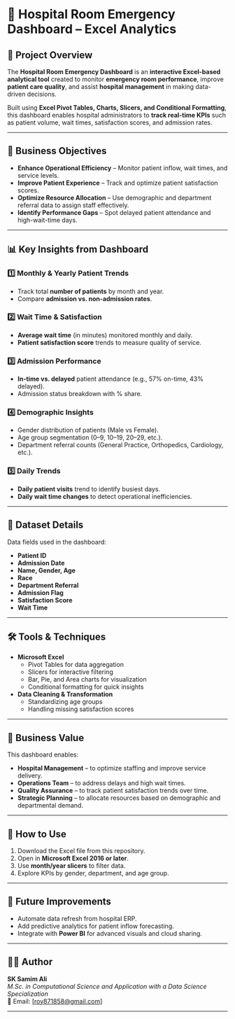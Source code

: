# 🏥 Hospital Room Emergency Dashboard – Excel Analytics



## 📌 Project Overview
The **Hospital Room Emergency Dashboard** is an **interactive Excel-based analytical tool** created to monitor **emergency room performance**, improve **patient care quality**, and assist **hospital management** in making data-driven decisions.

Built using **Excel Pivot Tables, Charts, Slicers, and Conditional Formatting**, this dashboard enables hospital administrators to **track real-time KPIs** such as patient volume, wait times, satisfaction scores, and admission rates.

---

## 🎯 Business Objectives
- **Enhance Operational Efficiency** – Monitor patient inflow, wait times, and service levels.
- **Improve Patient Experience** – Track and optimize patient satisfaction scores.
- **Optimize Resource Allocation** – Use demographic and department referral data to assign staff effectively.
- **Identify Performance Gaps** – Spot delayed patient attendance and high-wait-time days.

---

## 📊 Key Insights from Dashboard

### 1️⃣ **Monthly & Yearly Patient Trends**
- Track total **number of patients** by month and year.
- Compare **admission vs. non-admission rates**.

### 2️⃣ **Wait Time & Satisfaction**
- **Average wait time** (in minutes) monitored monthly and daily.
- **Patient satisfaction score** trends to measure quality of service.

### 3️⃣ **Admission Performance**
- **In-time vs. delayed** patient attendance (e.g., 57% on-time, 43% delayed).
- Admission status breakdown with % share.

### 4️⃣ **Demographic Insights**
- Gender distribution of patients (Male vs Female).
- Age group segmentation (0–9, 10–19, 20–29, etc.).
- Department referral counts (General Practice, Orthopedics, Cardiology, etc.).

### 5️⃣ **Daily Trends**
- **Daily patient visits** trend to identify busiest days.
- **Daily wait time changes** to detect operational inefficiencies.

---

## 📂 Dataset Details
Data fields used in the dashboard:
- **Patient ID**
- **Admission Date**
- **Name, Gender, Age**
- **Race**
- **Department Referral**
- **Admission Flag**
- **Satisfaction Score**
- **Wait Time**

---

## 🛠 Tools & Techniques
- **Microsoft Excel**
  - Pivot Tables for data aggregation
  - Slicers for interactive filtering
  - Bar, Pie, and Area charts for visualization
  - Conditional formatting for quick insights
- **Data Cleaning & Transformation**
  - Standardizing age groups
  - Handling missing satisfaction scores

---

## 💼 Business Value
This dashboard enables:
- **Hospital Management** – to optimize staffing and improve service delivery.
- **Operations Team** – to address delays and high wait times.
- **Quality Assurance** – to track patient satisfaction trends over time.
- **Strategic Planning** – to allocate resources based on demographic and departmental demand.

---


## 🚀 How to Use
1. Download the Excel file from this repository.
2. Open in **Microsoft Excel 2016 or later**.
3. Use **month/year slicers** to filter data.
4. Explore KPIs by gender, department, and age group.

---

## 📌 Future Improvements
- Automate data refresh from hospital ERP.
- Add predictive analytics for patient inflow forecasting.
- Integrate with **Power BI** for advanced visuals and cloud sharing.

---

## 👨‍💻 Author
**SK Samim Ali**  
*M.Sc. in Computational Science and Application with a Data Science Specialization*  
📧 Email: [roy871858@gmail.com]  

---
